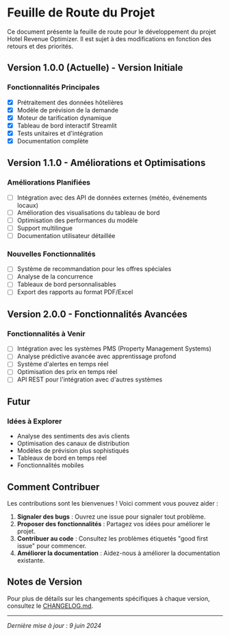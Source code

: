 # Feuille de Route du Projet

Ce document présente la feuille de route pour le développement du projet Hotel Revenue Optimizer. Il est sujet à des modifications en fonction des retours et des priorités.

## Version 1.0.0 (Actuelle) - Version Initiale

### Fonctionnalités Principales
- [x] Prétraitement des données hôtelières
- [x] Modèle de prévision de la demande
- [x] Moteur de tarification dynamique
- [x] Tableau de bord interactif Streamlit
- [x] Tests unitaires et d'intégration
- [x] Documentation complète

## Version 1.1.0 - Améliorations et Optimisations

### Améliorations Planifiées
- [ ] Intégration avec des API de données externes (météo, événements locaux)
- [ ] Amélioration des visualisations du tableau de bord
- [ ] Optimisation des performances du modèle
- [ ] Support multilingue
- [ ] Documentation utilisateur détaillée

### Nouvelles Fonctionnalités
- [ ] Système de recommandation pour les offres spéciales
- [ ] Analyse de la concurrence
- [ ] Tableaux de bord personnalisables
- [ ] Export des rapports au format PDF/Excel

## Version 2.0.0 - Fonctionnalités Avancées

### Fonctionnalités à Venir
- [ ] Intégration avec les systèmes PMS (Property Management Systems)
- [ ] Analyse prédictive avancée avec apprentissage profond
- [ ] Système d'alertes en temps réel
- [ ] Optimisation des prix en temps réel
- [ ] API REST pour l'intégration avec d'autres systèmes

## Futur

### Idées à Explorer
- Analyse des sentiments des avis clients
- Optimisation des canaux de distribution
- Modèles de prévision plus sophistiqués
- Tableaux de bord en temps réel
- Fonctionnalités mobiles

## Comment Contribuer

Les contributions sont les bienvenues ! Voici comment vous pouvez aider :

1. **Signaler des bugs** : Ouvrez une issue pour signaler tout problème.
2. **Proposer des fonctionnalités** : Partagez vos idées pour améliorer le projet.
3. **Contribuer au code** : Consultez les problèmes étiquetés "good first issue" pour commencer.
4. **Améliorer la documentation** : Aidez-nous à améliorer la documentation existante.

## Notes de Version

Pour plus de détails sur les changements spécifiques à chaque version, consultez le [CHANGELOG.md](CHANGELOG.md).

---

*Dernière mise à jour : 9 juin 2024*
